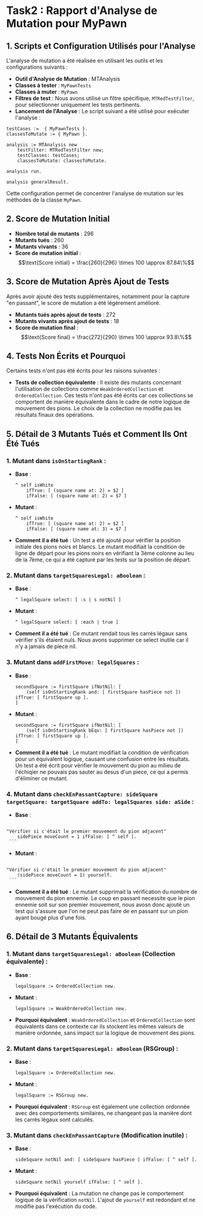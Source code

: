 # Task2 : Rapport d'Analyse de Mutation pour MyPawn

## 1. Scripts et Configuration Utilisés pour l'Analyse

L'analyse de mutation a été réalisée en utilisant les outils et les configurations suivants :

- **Outil d'Analyse de Mutation** : MTAnalysis
- **Classes à tester** : `MyPawnTests`
- **Classes à muter** : `MyPawn`
- **Filtres de test** : Nous avons utilisé un filtre spécifique, `MTRedTestFilter`, pour sélectionner uniquement les tests pertinents.
- **Lancement de l'Analyse** : Le script suivant a été utilisé pour exécuter l'analyse :

```smalltalk
testCases :=  { MyPawnTests }.
classesToMutate := { MyPawn }.

analysis := MTAnalysis new
    testFilter: MTRedTestFilter new;
    testClasses: testCases;
    classesToMutate: classesToMutate.

analysis run.

analysis generalResult.
```

Cette configuration permet de concentrer l'analyse de mutation sur les méthodes de la classe `MyPawn`.

## 2. Score de Mutation Initial

- **Nombre total de mutants** : 296
- **Mutants tués** : 260
- **Mutants vivants** : 36
- **Score de mutation initial** :
   $$\text{Score initial} = \frac{260}{296} \times 100 \approx 87.84\%$$

## 3. Score de Mutation Après Ajout de Tests

Après avoir ajouté des tests supplémentaires, notamment pour la capture "en passant", le score de mutation a été légèrement amélioré.

- **Mutants tués après ajout de tests** : 272
- **Mutants vivants après ajout de tests** : 18
- **Score de mutation final** : 
   $$\text{Score final} = \frac{272}{290} \times 100 \approx 93.8\%$$

## 4. Tests Non Écrits et Pourquoi

Certains tests n'ont pas été écrits pour les raisons suivantes :

- **Tests de collection équivalente** : 
   Il existe des mutants concernant l'utilisation de collections comme `WeakOrderedCollection` et `OrderedCollection`. Ces tests n'ont pas été écrits car ces collections se comportent de manière équivalente dans le cadre de notre logique de mouvement des pions. Le choix de la collection ne modifie pas les résultats finaux des opérations.


## 5. Détail de 3 Mutants Tués et Comment Ils Ont Été Tués

### 1. **Mutant dans `isOnStartingRank`** :
   - **Base** :
     ```smalltalk
     ^ self isWhite
         ifTrue: [ (square name at: 2) = $2 ]
         ifFalse: [ (square name at: 2) = $7 ]
     ```
   - **Mutant** :
     ```smalltalk
     ^ self isWhite
         ifTrue: [ (square name at: 2) = $2 ]
         ifFalse: [ (square name at: 3) = $7 ]
     ```
   - **Comment il a été tué** : Un test a été ajouté pour vérifier la position initiale des pions noirs et blancs. Le mutant modifiait la condition de ligne de départ pour les pions noirs en vérifiant la 3ème colonne au lieu de la 7ème, ce qui a été capturé par les tests sur la position de départ.

### 2. **Mutant dans `targetSquaresLegal: aBoolean`** :
   - **Base** :
     ```smalltalk
     ^ legalSquare select: [ :s | s notNil ]
     ```
   - **Mutant** :
     ```smalltalk
     ^ legalSquare select: [ :each | true ]
     ```
   - **Comment il a été tué** : Ce mutant rendait tous les carrés légaux sans vérifier s'ils étaient nuls. Nous avons supprimer ce select inutile car il n'y a jamais de piece nil.

### 3. **Mutant dans `addFirstMove: legalSquares`** :
   - **Base** :
     ```smalltalk
     secondSquare := firstSquare ifNotNil: [
         (self isOnStartingRank and: [ firstSquare hasPiece not ]) ifTrue: [ firstSquare up ].
     ]
     ```
   - **Mutant** :
     ```smalltalk
     secondSquare := firstSquare ifNotNil: [
         (self isOnStartingRank bEqv: [ firstSquare hasPiece not ]) ifTrue: [ firstSquare up ].
     ]
     ```
   - **Comment il a été tué** : Le mutant modifiait la condition de vérification pour un équivalent logique, causant une confusion entre les résultats. Un test a été écrit pour vérifier le mouvement du pion au milieu de l'échiqier ne pouvais pas sauter au desus d'un piece, ce qui a permis d'éliminer ce mutant.

### 4. **Mutant dans `checkEnPassantCapture: sideSquare targetSquare: targetSquare addTo: legalSquares side: aSide`** :
   - **Base** :
     ```smalltalk
	"Vérifier si c'était le premier mouvement du pion adjacent"
        sidePiece moveCount = 1 ifFalse: [ ^ self ].
     ```
   - **Mutant** :
     ```smalltalk
	"Vérifier si c'était le premier mouvement du pion adjacent"
        (sidePiece moveCount = 1) yourself.
     ```
   - **Comment il a été tué** : Le mutant supprimait la vérification du nombre de mouvement du pion ennemie. Le coup en passant necessite que le pion ennemie soit sur son premier mouvement, nous avosn donc ajouté un test qui s'assure que l'on ne peut pas faire de en passant sur un pion ayant bougé plus d'une fois.

## 6. Détail de 3 Mutants Équivalents

### 1. **Mutant dans `targetSquaresLegal: aBoolean` (Collection équivalente)** :
   - **Base** :
     ```smalltalk
     legalSquare := OrderedCollection new.
     ```
   - **Mutant** :
     ```smalltalk
     legalSquare := WeakOrderedCollection new.
     ```
   - **Pourquoi équivalent** : `WeakOrderedCollection` et `OrderedCollection` sont équivalents dans ce contexte car ils stockent les mêmes valeurs de manière ordonnée, sans impact sur la logique de mouvement des pions.

### 2. **Mutant dans `targetSquaresLegal: aBoolean` (RSGroup)** :
   - **Base** :
     ```smalltalk
     legalSquare := OrderedCollection new.
     ```
   - **Mutant** :
     ```smalltalk
     legalSquare := RSGroup new.
     ```
   - **Pourquoi équivalent** : `RSGroup` est également une collection ordonnée avec des comportements similaires, ne changeant pas la manière dont les carrés légaux sont calculés.

### 3. **Mutant dans `checkEnPassantCapture` (Modification inutile)** :
   - **Base** :
     ```smalltalk
     sideSquare notNil and: [ sideSquare hasPiece ] ifFalse: [ ^ self ].
     ```
   - **Mutant** :
     ```smalltalk
     sideSquare notNil yourself ifFalse: [ ^ self ].
     ```
   - **Pourquoi équivalent** : La mutation ne change pas le comportement logique de la vérification `notNil`. L'ajout de `yourself` est redondant et ne modifie pas l'exécution du code.
